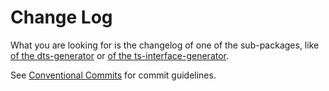 # Change Log

What you are looking for is the changelog of one of the sub-packages, like [of the dts-generator](./packages/dts-generator/CHANGELOG.md) or [of the ts-interface-generator](./packages/ts-interface-generator/CHANGELOG.md).

See [Conventional Commits](https://conventionalcommits.org) for commit guidelines.
